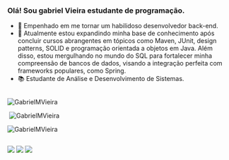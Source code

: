 ### Olá! Sou gabriel Vieira estudante de programação.

- 🔭 Empenhado em me tornar um habilidoso desenvolvedor back-end.
- 🌱 Atualmente estou expandindo minha base de conhecimento após concluir cursos abrangentes em tópicos como Maven, JUnit, design patterns, SOLID e programação orientada a objetos em Java. Além disso, estou mergulhando no mundo do SQL para fortalecer minha compreensão de bancos de dados, visando a integração perfeita com frameworks populares, como Spring.
- 📚 Estudante de Análise e Desenvolvimento de Sistemas.

##

<p><img src="https://github-readme-stats.vercel.app/api/top-langs?username=GabrielMVieira&show_icons=true&locale=en&theme=dark" alt="GabrielMVieira" /></p>
<p>&nbsp;<img src="https://github-readme-stats.vercel.app/api?username=GabrielMVieira&show_icons=true&locale=en&theme=dark" alt="GabrielMVieira" /></p>
<p><img src="https://github-readme-streak-stats.herokuapp.com/?user=GabrielMVieira&theme=dark" alt="GabrielMVieira" /></p>

##

<div> 
  <a href="https://instagram.com/gabrielmvieira_" target="_blank"><img src="https://img.shields.io/badge/-Instagram-%23E4405F?style=for-the- 
  badge&logo=instagram&logoColor=white" target="_blank"></a>
  <a href = "mailto:gabrielmvieira1296@gmail.com"><img src="https://img.shields.io/badge/-Gmail-%23333?style=for-the-badge&logo=gmail&logoColor=white"          target="_blank"></a>
  <a href="https://www.linkedin.com/in/josé-gabriel-mendes-vieira-970b57260" target="_blank"><img src="https://img.shields.io/badge/-LinkedIn-%230077B5?        style=for-the-badge&logo=linkedin&logoColor=white" target="_blank"></a>   
</div>

##

